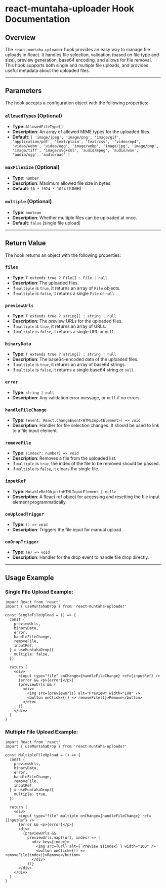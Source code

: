 # react-muntaha-uploader Hook Documentation

## Overview

The `react-muntaha-uploader` hook provides an easy way to manage file uploads in React. It handles file selection, validation (based on file type and size), preview generation, base64 encoding, and allows for file removal. This hook supports both single and multiple file uploads, and provides useful metadata about the uploaded files.

---

## Parameters

The hook accepts a configuration object with the following properties:

### `allowedTypes` (Optional)

- **Type**: `AllowedFileType[]`
- **Description**: An array of allowed MIME types for the uploaded files.
- **Default**: `[
  'image/jpeg', 'image/png', 'image/gif', 'application/pdf', 'text/plain', 'text/csv', 
  'video/mp4', 'video/webm', 'video/ogg', 'image/webp', 'image/jpg', 'image/bmp', 
  'image/tiff', 'image/svg+xml', 'audio/mpeg', 'audio/wav', 'audio/ogg', 'audio/aac'
]`

### `maxFileSize` (Optional)

- **Type**: `number`
- **Description**: Maximum allowed file size in bytes.
- **Default**: `10 * 1024 * 1024` (10MB)

### `multiple` (Optional)

- **Type**: `boolean`
- **Description**: Whether multiple files can be uploaded at once.
- **Default**: `false` (single file upload)

---

## Return Value

The hook returns an object with the following properties:

### `files`

- **Type**: `T extends true ? File[] : File | null`
- **Description**: The uploaded files.
- If `multiple` is `true`, it returns an array of `File` objects.
- If `multiple` is `false`, it returns a single `File` or `null`.

### `previewUrls`

- **Type**: `T extends true ? string[] : string | null`
- **Description**: The preview URLs for the uploaded files.
- If `multiple` is `true`, it returns an array of URLs.
- If `multiple` is `false`, it returns a single URL or `null`.

### `binaryData`

- **Type**: `T extends true ? string[] : string | null`
- **Description**: The base64-encoded data of the uploaded files.
- If `multiple` is `true`, it returns an array of base64 strings.
- If `multiple` is `false`, it returns a single base64 string or `null`.

### `error`

- **Type**: `string | null`
- **Description**: Any validation error message, or `null` if no errors.

### `handleFileChange`

- **Type**: `(event: React.ChangeEvent<HTMLInputElement>) => void`
- **Description**: Handler for file selection changes. It should be used to link to a file input element.

### `removeFile`

- **Type**: `(index?: number) => void`
- **Description**: Removes a file from the uploaded list.
- If `multiple` is `true`, the index of the file to be removed should be passed.
- If `multiple` is `false`, it clears the single file.

### `inputRef`

- **Type**: `MutableRefObject<HTMLInputElement | null>`
- **Description**: A React ref object for accessing and resetting the file input element programmatically.

### `onUploadTrigger`

- **Type**: `() => void`
- **Description**: Triggers the file input for manual upload..

### `onDropTrigger`

- **Type**: `(e) => void`
- **Description**: Handler for the drop event to handle file drop directly.

---

## Usage Example

### Single File Upload Example:

```tsx
import React from 'react'
import { useMuntahaDrop } from 'react-muntaha-uploader'

const SingleFileUpload = () => {
  const {
    previewUrls,
    binaryData,
    error,
    handleFileChange,
    removeFile,
    inputRef,
  } = useMuntahaDrop({
    multiple: false,
  })

  return (
    <div>
      <input type="file" onChange={handleFileChange} ref={inputRef} />
      {error && <p>{error}</p>}
      {previewUrls && (
        <div>
          <img src={previewUrls} alt="Preview" width="100" />
          <button onClick={() => removeFile()}>Remove</button>
        </div>
      )}
    </div>
  )
}
```

### Multiple File Upload Example:

```tsx
import React from 'react'
import { useMuntahaDrop } from 'react-muntaha-uploader'

const MultipleFileUpload = () => {
  const {
    previewUrls,
    binaryData,
    error,
    handleFileChange,
    removeFile,
    inputRef,
  } = useMuntahaDrop({
    multiple: true,
  })

  return (
    <div>
      <input type="file" multiple onChange={handleFileChange} ref={inputRef} />
      {error && <p>{error}</p>}
      <div>
        {previewUrls &&
          previewUrls.map((url, index) => (
            <div key={index}>
              <img src={url} alt={`Preview ${index}`} width="100" />
              <button onClick={() => removeFile(index)}>Remove</button>
            </div>
          ))}
      </div>
    </div>
  )
}
```
